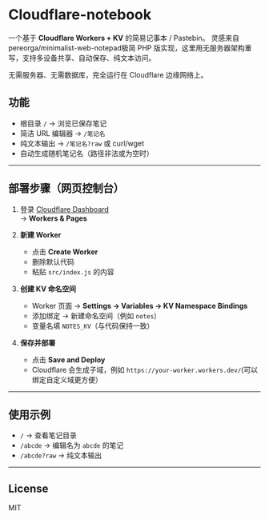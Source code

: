 # Cloudflare-notebook
一个基于 **Cloudflare Workers + KV** 的简易记事本 / Pastebin。 
灵感来自pereorga/minimalist-web-notepad极简 PHP 版实现，这里用无服务器架构重写，支持多设备共享、自动保存、纯文本访问。

无需服务器、无需数据库，完全运行在 Cloudflare 边缘网络上。  

## 功能

- 根目录 `/` → 浏览已保存笔记  
- 简洁 URL 编辑器 → `/笔记名`  
- 纯文本输出 → `/笔记名?raw` 或 curl/wget  
- 自动生成随机笔记名（路径非法或为空时）  

---

## 部署步骤（网页控制台）

1. 登录 [Cloudflare Dashboard](https://dash.cloudflare.com/)  
   → **Workers & Pages**

2. **新建 Worker**  
   - 点击 **Create Worker**  
   - 删除默认代码  
   - 粘贴 `src/index.js` 的内容

3. **创建 KV 命名空间**  
   - Worker 页面 → **Settings → Variables → KV Namespace Bindings**  
   - 添加绑定 → 新建命名空间（例如 `notes`）  
   - 变量名填 `NOTES_KV`（与代码保持一致）

4. **保存并部署**  
   - 点击 **Save and Deploy**  
   - Cloudflare 会生成子域，例如 `https://your-worker.workers.dev/`(可以绑定自定义域更方便）

---

## 使用示例

- `/` → 查看笔记目录  
- `/abcde` → 编辑名为 `abcde` 的笔记  
- `/abcde?raw` → 纯文本输出  

---

## License

MIT
